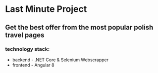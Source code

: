 ﻿# Last Minute Project
 
 ## Get the best offer from the most popular polish travel pages
 
 
 ### technology stack:
  - backend - .NET Core & Selenium Webscrapper
  - frontend - Angular 8
